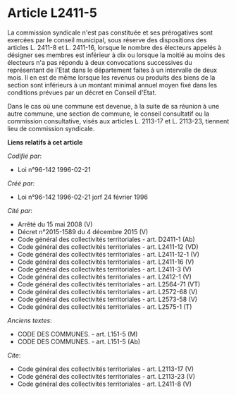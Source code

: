 # Article L2411-5

La commission syndicale n'est pas constituée et ses prérogatives sont exercées par le conseil municipal, sous réserve des
dispositions des articles L. 2411-8 et L. 2411-16, lorsque le nombre des électeurs appelés à désigner ses membres est
inférieur à dix ou lorsque la moitié au moins des électeurs n'a pas répondu à deux convocations successives du représentant
de l'Etat dans le département faites à un intervalle de deux mois. Il en est de même lorsque les revenus ou produits des
biens de la section sont inférieurs à un montant minimal annuel moyen fixé dans les conditions prévues par un décret en
Conseil d'Etat. 

Dans le cas où une commune est devenue, à la suite de sa réunion à une autre commune, une section de commune, le conseil
consultatif ou la commission consultative, visés aux articles L. 2113-17 et L. 2113-23, tiennent lieu de commission
syndicale.

**Liens relatifs à cet article**

_Codifié par_:

  - Loi n°96-142 1996-02-21

_Créé par_:

  - Loi n°96-142 1996-02-21 jorf 24 février 1996

_Cité par_:

  - Arrêté du 15 mai 2008 (V)
  - Décret n°2015-1589 du 4 décembre 2015 (V)
  - Code général des collectivités territoriales - art. D2411-1 (Ab)
  - Code général des collectivités territoriales - art. L2411-12 (VD)
  - Code général des collectivités territoriales - art. L2411-12-1 (V)
  - Code général des collectivités territoriales - art. L2411-16 (V)
  - Code général des collectivités territoriales - art. L2411-3 (V)
  - Code général des collectivités territoriales - art. L2412-1 (V)
  - Code général des collectivités territoriales - art. L2564-71 (VT)
  - Code général des collectivités territoriales - art. L2572-68 (V)
  - Code général des collectivités territoriales - art. L2573-58 (V)
  - Code général des collectivités territoriales - art. L2575-1 (T)

_Anciens textes_:

  - CODE DES COMMUNES. - art. L151-5 (M)
  - CODE DES COMMUNES. - art. L151-5 (Ab)

_Cite_:

  - Code général des collectivités territoriales - art. L2113-17 (V)
  - Code général des collectivités territoriales - art. L2113-23 (V)
  - Code général des collectivités territoriales - art. L2411-8 (V)
